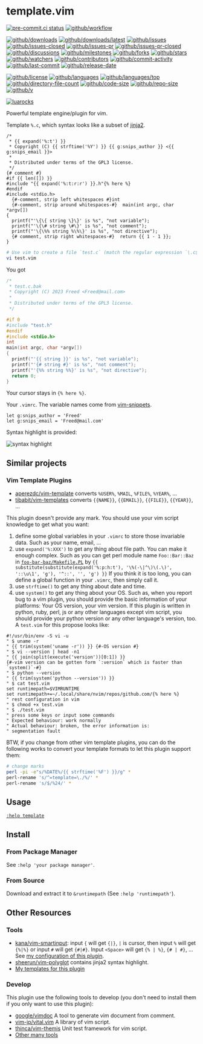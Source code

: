 # template.vim

[![pre-commit.ci status](https://results.pre-commit.ci/badge/github/Freed-Wu/template.vim/main.svg)](https://results.pre-commit.ci/latest/github/Freed-Wu/template.vim/main)
[![github/workflow](https://github.com/Freed-Wu/template.vim/actions/workflows/main.yml/badge.svg)](https://github.com/Freed-Wu/template.vim/actions)

[![github/downloads](https://shields.io/github/downloads/Freed-Wu/template.vim/total)](https://github.com/Freed-Wu/template.vim/releases)
[![github/downloads/latest](https://shields.io/github/downloads/Freed-Wu/template.vim/latest/total)](https://github.com/Freed-Wu/template.vim/releases/latest)
[![github/issues](https://shields.io/github/issues/Freed-Wu/template.vim)](https://github.com/Freed-Wu/template.vim/issues)
[![github/issues-closed](https://shields.io/github/issues-closed/Freed-Wu/template.vim)](https://github.com/Freed-Wu/template.vim/issues?q=is%3Aissue+is%3Aclosed)
[![github/issues-pr](https://shields.io/github/issues-pr/Freed-Wu/template.vim)](https://github.com/Freed-Wu/template.vim/pulls)
[![github/issues-pr-closed](https://shields.io/github/issues-pr-closed/Freed-Wu/template.vim)](https://github.com/Freed-Wu/template.vim/pulls?q=is%3Apr+is%3Aclosed)
[![github/discussions](https://shields.io/github/discussions/Freed-Wu/template.vim)](https://github.com/Freed-Wu/template.vim/discussions)
[![github/milestones](https://shields.io/github/milestones/all/Freed-Wu/template.vim)](https://github.com/Freed-Wu/template.vim/milestones)
[![github/forks](https://shields.io/github/forks/Freed-Wu/template.vim)](https://github.com/Freed-Wu/template.vim/network/members)
[![github/stars](https://shields.io/github/stars/Freed-Wu/template.vim)](https://github.com/Freed-Wu/template.vim/stargazers)
[![github/watchers](https://shields.io/github/watchers/Freed-Wu/template.vim)](https://github.com/Freed-Wu/template.vim/watchers)
[![github/contributors](https://shields.io/github/contributors/Freed-Wu/template.vim)](https://github.com/Freed-Wu/template.vim/graphs/contributors)
[![github/commit-activity](https://shields.io/github/commit-activity/w/Freed-Wu/template.vim)](https://github.com/Freed-Wu/template.vim/graphs/commit-activity)
[![github/last-commit](https://shields.io/github/last-commit/Freed-Wu/template.vim)](https://github.com/Freed-Wu/template.vim/commits)
[![github/release-date](https://shields.io/github/release-date/Freed-Wu/template.vim)](https://github.com/Freed-Wu/template.vim/releases/latest)

[![github/license](https://shields.io/github/license/Freed-Wu/template.vim)](https://github.com/Freed-Wu/template.vim/blob/main/LICENSE)
[![github/languages](https://shields.io/github/languages/count/Freed-Wu/template.vim)](https://github.com/Freed-Wu/template.vim)
[![github/languages/top](https://shields.io/github/languages/top/Freed-Wu/template.vim)](https://github.com/Freed-Wu/template.vim)
[![github/directory-file-count](https://shields.io/github/directory-file-count/Freed-Wu/template.vim)](https://github.com/Freed-Wu/template.vim)
[![github/code-size](https://shields.io/github/languages/code-size/Freed-Wu/template.vim)](https://github.com/Freed-Wu/template.vim)
[![github/repo-size](https://shields.io/github/repo-size/Freed-Wu/template.vim)](https://github.com/Freed-Wu/template.vim)
[![github/v](https://shields.io/github/v/release/Freed-Wu/template.vim)](https://github.com/Freed-Wu/template.vim)

[![luarocks](https://img.shields.io/luarocks/v/Freed-Wu/template.vim)](https://luarocks.org/modules/Freed-Wu/template.vim)

Powerful template engine/plugin for vim.

Template `%.c`, which syntax looks like a subset of
[jinja2](https://github.com/pallets/jinja/).

```jinja2
/*
 * {{ expand('%:t') }}
 * Copyright (C) {{ strftime('%Y') }} {{ g:snips_author }} <{{ g:snips_email }}>
 *
 * Distributed under terms of the GPL3 license.
 */
{# comment #}
#if {{ len([]) }}
#include "{{ expand('%:t:r:r') }}.h"{% here %}
#endif
#include <stdio.h>
  {#-comment, strip left whitespaces #}int
  {#-comment, strip around whitespaces-#}  main(int argc, char *argv[])
{
  printf("'\{\{ string \}\}' is %s", "not variable");
  printf("'\{\# string \#\}' is %s", "not comment");
  printf("'\{\%% string %\%\}' is %s", "not directive");
  {# comment, strip right whitespaces-#}  return {{ 1 - 1 }};
}
```

```bash
# Use vim to create a file `test.c` (match the regular expression `\.c$`)
vi test.vim
```

You got

```c
/*
 * test.c.bak
 * Copyright (C) 2023 Freed <Freed@mail.com>
 *
 * Distributed under terms of the GPL3 license.
 */

#if 0
#include "test.h"
#endif
#include <stdio.h>
int
main(int argc, char *argv[])
{
  printf("'{{ string }}' is %s", "not variable");
  printf("'{# string #}' is %s", "not comment");
  printf("'{%% string %%}' is %s", "not directive");
  return 0;
}
```

Your cursor stays in `{% here %}`.

Your `.vimrc`. The variable names come from
[vim-snippets](https://github.com/honza/vim-snippets/blob/master/plugin/vimsnippets.vim).

```vim
let g:snips_author = 'Freed'
let g:snips_email = 'Freed@mail.com'
```

Syntax highlight is provided:

![syntax highlight](https://github.com/Freed-Wu/template.vim/assets/32936898/dc49ec2e-776a-4ccc-9329-d6b1bee7916f)

## Similar projects

### Vim Template Plugins

- [aperezdc/vim-template](https://github.com/aperezdc/vim-template) converts
  `%USER%`, `%MAIL`, `%FILE%`, `%YEAR%`, ...
- [tibabit/vim-templates](https://github.com/tibabit/vim-templates) converts
  `{{NAME}}`, `{{EMAIL}}`, `{{FILE}}`, `{{YEAR}}`, ...

This plugin doesn't provide any mark. You should use your vim script knowledge
to get what you want:

<!-- markdownlint-disable MD013 -->

1. define some global variables in your `.vimrc` to store those invariable
   data. Such as your name, email, ...
2. use `expand('%:XXX')` to get any thing about file path. You can make it
   enough complex. Such as you can get perl module name `Foo::Bar::Baz` in
   [`foo-bar-baz/Makefile.PL`](https://metacpan.org/pod/ExtUtils::MakeMaker) by
   `{{ substitute(substitute(expand('%:p:h:t'), '\%(-\|^\)\(.\)', '::\u\1', 'g'), '^::', '', 'g') }}`
   If you think it is too long, you can define a global function in your
   `.vimrc`, then simply call it.
3. use `strftime()` to get any thing about date and time.
4. use `system()` to get any thing about your OS. Such as, when you report bug
   to a vim plugin, you should provide the basic information of your platforms:
   Your OS version, your vim version. If this plugin is written in python,
   ruby, perl, js or any other languages except vim script, you should provide
   your python version or any other language's version, too. A `test.vim` for
   this propose looks like:

```vim
#!/usr/bin/env -S vi -u
" $ uname -r
" {{ trim(system('uname -r')) }} {#-OS version #}
" $ vi --version | head -n1
" {{ join(split(execute('version'))[0:1]) }}
{#-vim version can be gotten form `:version` which is faster than `system()`-#}
" $ python --version
" {{ trim(system('python --version')) }}
" $ cat test.vim
set runtimepath=$VIMRUNTIME
set runtimepath+=~/.local/share/nvim/repos/github.com/{% here %}
" rest configuration in vim
" $ chmod +x test.vim
" $ ./test.vim
" press some keys or input some commands
" Expected behaviour: work normally
" Actual behaviour: broken, the error information is:
" segmentation fault
```

BTW, if you change from other vim template plugins, you can do the following
works to convert your template formats to let this plugin support them:

```sh
# change marks
perl -pi -e"s/%DATE%/{{ strftime('%F') }}/g" *
perl-rename 's/^=template=\./%/' *
perl-rename 's/$/%24/' *
```

## Usage

[`:help template`](doc/template.txt)

## Install

### From Package Manager

See `:help 'your package manager'`.

### From Source

Download and extract it to `&runtimepath` (See `:help 'runtimepath'`).

## Other Resources

### Tools

- [kana/vim-smartinput](https://github.com/kana/vim-smartinput/): input `{`
  will get `{|}`, `|` is cursor, then input `%` will get `{%|%}` or input `#`
  will get `{#|#}`. Input `<Space>` will get `{% | %}`, `{# | #}`, ... See
  [my configuration of this
  plugin](https://github.com/Freed-Wu/my-dotfiles/blob/main/.config/nvim/autoload/init/smartinput.vim).
- [sheerun/vim-polyglot](https://github.com/sheerun/vim-polyglot) contains jinja2
  syntax highlight.
- [My templates for this plugin](https://github.com/Freed-Wu/my-dotfiles/tree/main/.config/nvim/templates)

### Develop

This plugin use the following tools to develop (you don't need to install
them if you only want to use this plugin):

- [google/vimdoc](https://github.com/google/vimdoc) A tool to generate vim
  document from comment.
- [vim-jp/vital.vim](https://github.com/vim-jp/vital.vim) A library of vim
  script.
- [thinca/vim-themis](https://github.com/thinca/vim-themis) Unit test framework
  for vim script.
- [Other many tools](https://github.com/Freed-Wu/template.vim/tree/master/.pre-commit-config.yaml)
